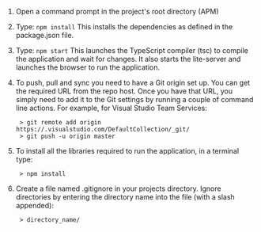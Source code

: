 1) Open a command prompt in the project's root directory (APM)

2) Type: `npm install`
    This installs the dependencies as defined in the package.json file.
    
3) Type: `npm start`
    This launches the TypeScript compiler (tsc) to compile the application and wait for changes. 
    It also starts the lite-server and launches the browser to run the application.

4) To push, pull and sync you need to have a Git origin set up. You can get the required URL from the repo host.
   Once you have that URL, you simply need to add it to the Git settings by running a couple of command line actions.
   For example, for Visual Studio Team Services:

        > git remote add origin https://.visualstudio.com/DefaultCollection/_git/
        > git push -u origin master

5) To install all the libraries required to run the application, in a terminal type:

        > npm install

6) Create a file named .gitignore in your projects directory. Ignore directories by entering the directory name into the file (with a slash appended):

        > directory_name/
        